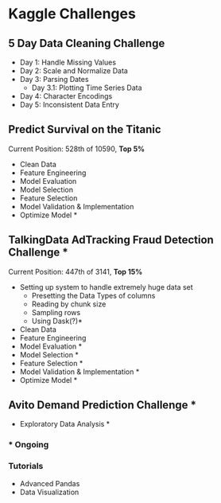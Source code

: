 # Kaggle Challenges

## 5 Day Data Cleaning Challenge
+ Day 1: Handle Missing Values
+ Day 2: Scale and Normalize Data
+ Day 3: Parsing Dates
  + Day 3.1: Plotting Time Series Data
+ Day 4: Character Encodings
+ Day 5: Inconsistent Data Entry

## Predict Survival on the Titanic
Current Position: 528th of 10590, **Top 5%**
+ Clean Data
+ Feature Engineering
+ Model Evaluation
+ Model Selection
+ Feature Selection
+ Model Validation & Implementation
+ Optimize Model *

## TalkingData AdTracking Fraud Detection Challenge *
Current Position: 447th of 3141, **Top 15%**
+ Setting up system to handle extremely huge data set
  + Presetting the Data Types of columns
  + Reading by chunk size
  + Sampling rows
  + Using Dask(?)*
+ Clean Data
+ Feature Engineering
+ Model Evaluation *
+ Model Selection *
+ Feature Selection *
+ Model Validation & Implementation *
+ Optimize Model *

## Avito Demand Prediction Challenge *
+ Exploratory Data Analysis *

### * Ongoing

### Tutorials
+ Advanced Pandas
+ Data Visualization
